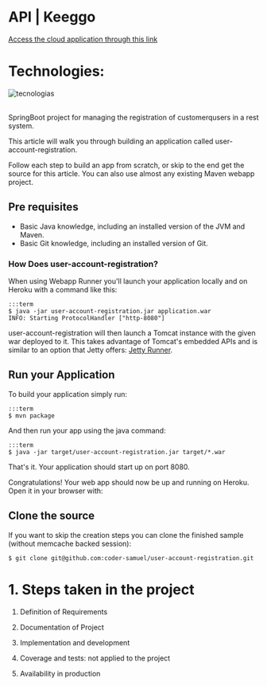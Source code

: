 #  API | Keeggo

[Access the cloud application through this link](https://git.heroku.com/user-account-registration.git)
<br>

# Technologies:
![tecnologias](https://user-images.githubusercontent.com/80654468/144280772-8415db84-f6ba-4643-a796-99d10ce20112.png)

<br>
SpringBoot project for managing the registration of customerqusers in a rest system.

This article will walk you through building an application called user-account-registration.

Follow each step to build an app from scratch, or skip to the end get the source for this article. You can also use almost any existing Maven webapp project.

## Pre requisites

* Basic Java knowledge, including an installed version of the JVM and Maven.
* Basic Git knowledge, including an installed version of Git.

### How Does user-account-registration?

When using Webapp Runner you'll launch your application locally and on Heroku with a command like this:
    
    :::term
    $ java -jar user-account-registration.jar application.war
    INFO: Starting ProtocolHandler ["http-8080"]

user-account-registration will then launch a Tomcat instance with the given war deployed to it. This takes advantage of Tomcat's embedded APIs and is similar to an option that Jetty offers: [Jetty Runner](http://blogs.webtide.com/janb/entry/jetty_runner).

## Run your Application

To build your application simply run:

    :::term
    $ mvn package

And then run your app using the java command:

    :::term
    $ java -jar target/user-account-registration.jar target/*.war

That's it. Your application should start up on port 8080.

Congratulations! Your web app should now be up and running on Heroku. Open it in your browser with:

## Clone the source

If you want to skip the creation steps you can clone the finished sample (without memcache backed session):

    $ git clone git@github.com:coder-samuel/user-account-registration.git


# 1. Steps taken in the project

1. Definition of Requirements

2. Documentation of Project

3. Implementation and development

4. Coverage and tests: not applied to the project

5. Availability in production
